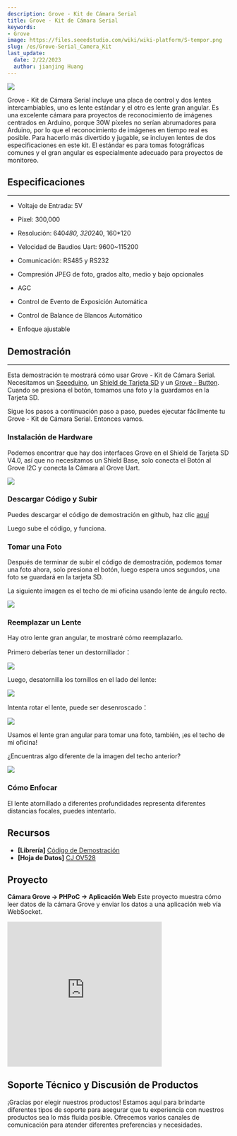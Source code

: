 ```yaml
---
description: Grove - Kit de Cámara Serial
title: Grove - Kit de Cámara Serial
keywords:
- Grove
image: https://files.seeedstudio.com/wiki/wiki-platform/S-tempor.png
slug: /es/Grove-Serial_Camera_Kit
last_update:
  date: 2/22/2023
  author: jianjing Huang
---
```

<!-- ---
name: Grove - Kit de Cámara Serial
category: Sensor
bzurl: https://www.seeedstudio.com/Grove-Serial-Camera-Kit-p-1608.html
oldwikiname:  Grove - Kit de Cámara Serial
prodimagename: GSCK_Introduction.jpg
surveyurl: https://www.research.net/r/Grove_Serial_Camera_Kit
sku:  101020000
--- -->

![](https://files.seeedstudio.com/wiki/Grove-Serial_Camera_Kit/img/GSCK_Introduction.jpg)

Grove - Kit de Cámara Serial incluye una placa de control y dos lentes intercambiables, uno es lente estándar y el otro es lente gran angular. Es una excelente cámara para proyectos de reconocimiento de imágenes centrados en Arduino, porque 30W píxeles no serían abrumadores para Arduino, por lo que el reconocimiento de imágenes en tiempo real es posible. Para hacerlo más divertido y jugable, se incluyen lentes de dos especificaciones en este kit. El estándar es para tomas fotográficas comunes y el gran angular es especialmente adecuado para proyectos de monitoreo.

## Especificaciones

---

* Voltaje de Entrada: 5V

* Píxel: 300,000

* Resolución: 640*480, 320*240, 160*120

* Velocidad de Baudios Uart: 9600~115200

* Comunicación: RS485 y RS232

* Compresión JPEG de foto, grados alto, medio y bajo opcionales

* AGC

* Control de Evento de Exposición Automática

* Control de Balance de Blancos Automático

* Enfoque ajustable

## Demostración

---
Esta demostración te mostrará cómo usar Grove - Kit de Cámara Serial. Necesitamos un [Seeeduino](https://www.seeedstudio.com/seeeduino-v30-atmega-328p-p-669.html?cPath=6_7), un [Shield de Tarjeta SD](https://www.seeedstudio.com/sd-card-shield-v40-p-1381.html?cPath=105) y un [Grove - Button](/es/Grove-Button). Cuando se presiona el botón, tomamos una foto y la guardamos en la Tarjeta SD.

Sigue los pasos a continuación paso a paso, puedes ejecutar fácilmente tu Grove - Kit de Cámara Serial. Entonces vamos.

### Instalación de Hardware

Podemos encontrar que hay dos interfaces Grove en el Shield de Tarjeta SD V4.0, así que no necesitamos un Shield Base, solo conecta el Botón al Grove I2C y conecta la Cámara al Grove Uart.

![](https://files.seeedstudio.com/wiki/Grove-Serial_Camera_Kit/img/GSCK_Hardware.jpg)

### Descargar Código y Subir

Puedes descargar el código de demostración en github, haz clic [aquí](https://github.com/Seeed-Studio/Grove_Serial_Camera_Kit)

Luego sube el código, y funciona.

### Tomar una Foto

Después de terminar de subir el código de demostración, podemos tomar una foto ahora, solo presiona el botón, luego espera unos segundos, una foto se guardará en la tarjeta SD.

La siguiente imagen es el techo de mi oficina usando lente de ángulo recto.

![](https://files.seeedstudio.com/wiki/Grove-Serial_Camera_Kit/img/GSCK_60.jpg)

### Reemplazar un Lente

Hay otro lente gran angular, te mostraré cómo reemplazarlo.

Primero deberías tener un destornillador：

![](https://files.seeedstudio.com/wiki/Grove-Serial_Camera_Kit/img/GSCK_Step1.jpg)

Luego, desatornilla los tornillos en el lado del lente:

![](https://files.seeedstudio.com/wiki/Grove-Serial_Camera_Kit/img/GSCK_Step2.jpg)

Intenta rotar el lente, puede ser desenroscado：

![](https://files.seeedstudio.com/wiki/Grove-Serial_Camera_Kit/img/GSCK_Step3.jpg)

Usamos el lente gran angular para tomar una foto, también, ¡es el techo de mi oficina!

¿Encuentras algo diferente de la imagen del techo anterior?

![](https://files.seeedstudio.com/wiki/Grove-Serial_Camera_Kit/img/GSCK_90.jpg)

### Cómo Enfocar

El lente atornillado a diferentes profundidades representa diferentes distancias focales, puedes intentarlo.

## Recursos

* **[Librería]** [Código de Demostración](https://github.com/Seeed-Studio/Grove_Serial_Camera_Kit)
* **[Hoja de Datos]** [CJ OV528](https://files.seeedstudio.com/wiki/Grove-Serial_Camera_Kit/res/cj-ov528_protocol.pdf)

## Proyecto

**Cámara Grove -> PHPoC -> Aplicación Web** Este proyecto muestra cómo leer datos de la cámara Grove y enviar los datos a una aplicación web vía WebSocket.

<iframe frameborder='0' height='327.5' scrolling='no' src='https://www.hackster.io/phpoc_man/grove-camera-phpoc-web-application-1dfd63/embed' width='350'></iframe>

## Soporte Técnico y Discusión de Productos

¡Gracias por elegir nuestros productos! Estamos aquí para brindarte diferentes tipos de soporte para asegurar que tu experiencia con nuestros productos sea lo más fluida posible. Ofrecemos varios canales de comunicación para atender diferentes preferencias y necesidades.

<div class="button_tech_support_container">
<a href="https://forum.seeedstudio.com/" class="button_forum"></a> 
<a href="https://www.seeedstudio.com/contacts" class="button_email"></a>
</div>

<div class="button_tech_support_container">
<a href="https://discord.gg/eWkprNDMU7" class="button_discord"></a> 
<a href="https://github.com/Seeed-Studio/wiki-documents/discussions/69" class="button_discussion"></a>
</div>